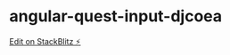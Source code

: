 # angular-quest-input-djcoea

[Edit on StackBlitz ⚡️](https://stackblitz.com/edit/angular-quest-input-djcoea)